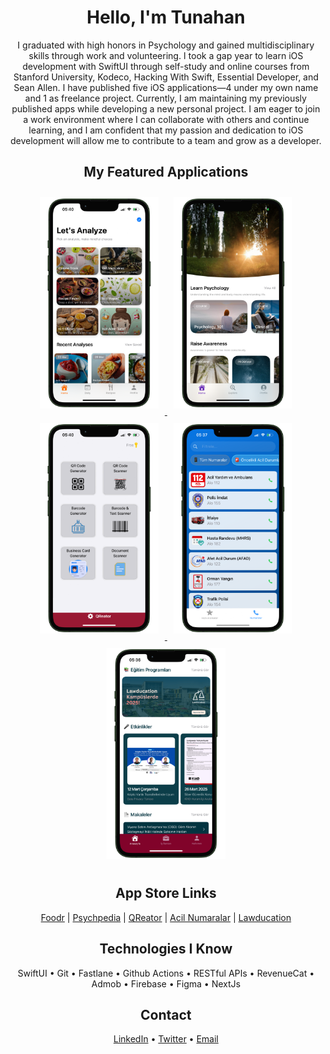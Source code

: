 <div align="center">

# Hello, I'm Tunahan

I graduated with high honors in Psychology and gained multidisciplinary skills through work and volunteering. I took a gap year to learn iOS development with SwiftUI through self-study and online courses from Stanford University, Kodeco, Hacking With Swift, Essential Developer, and Sean Allen. I have published five iOS applications—4 under my own name and 1 as freelance project. Currently, I am maintaining my previously published apps while developing a new personal project. I am eager to join a work environment where I can collaborate with others and continue learning, and I am confident that my passion and dedication to iOS development will allow me to contribute to a team and grow as a developer.

## My Featured Applications

<div align="center">
  <a href="https://apps.apple.com/app/id6742585033">
    <img src="images/foodr.png" width="190" style="margin: 10px;"/>
  </a>
  <a href="https://apps.apple.com/tr/app/psychpedia-psychology-focus/id6472971185">
    <img src="images/psychpedia.png" width="190" style="margin: 10px;"/>
  </a>
  <a href="https://apps.apple.com/tr/app/qreator-qr-kod-barkod-okuyucu/id6737692733?l=tr">
    <img src="images/qreator.png" width="190" style="margin: 10px;"/>
  </a>
  <a href="https://apps.apple.com/tr/app/acil-numaralar-türkiye/id6505045783?l=tr">
    <img src="images/acilnumaralar.png" width="190" style="margin: 10px;"/>
  </a>
  <a href="https://apps.apple.com/tr/app/lawducation-hukuk-e.itim/id6739732386?l=tr">
    <img src="images/lawducation.png" width="190" style="margin: 10px;"/>
  </a>
</div>

## App Store Links

<div align="center">
  <a href="https://apps.apple.com/app/id6742585033">Foodr</a> |
  <a href="https://apps.apple.com/tr/app/psychpedia-psychology-focus/id6472971185">Psychpedia</a> |
  <a href="https://apps.apple.com/tr/app/qreator-qr-kod-barkod-okuyucu/id6737692733?l=tr">QReator</a> |
  <a href="https://apps.apple.com/tr/app/acil-numaralar-türkiye/id6505045783?l=tr">Acil Numaralar</a> |
  <a href="https://apps.apple.com/tr/app/lawducation-hukuk-e.itim/id6739732386?l=tr">Lawducation</a>
</div>

## Technologies I Know

<div align="center">
  SwiftUI • Git • Fastlane • Github Actions • RESTful APIs • RevenueCat • Admob • Firebase • Figma • NextJs
</div>

## Contact

<div align="center">
  <a href="https://linkedin.com/in/tunahan-aktay">LinkedIn</a> •
  <a href="https://twitter.com/tunimba">Twitter</a> •
  <a href="mailto:aktaytunahan@gmail.com">Email</a>
</div>

</div>
